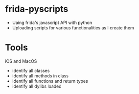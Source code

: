 # frida-pyscripts
- Uaing frida's javascript API with python 
- Uploading scripts for various functionalities as I create them

# Tools
iOS and MacOS
- identify all classes
- identify all methods in class
- identify all functions and return types
- identify all dylibs loaded
